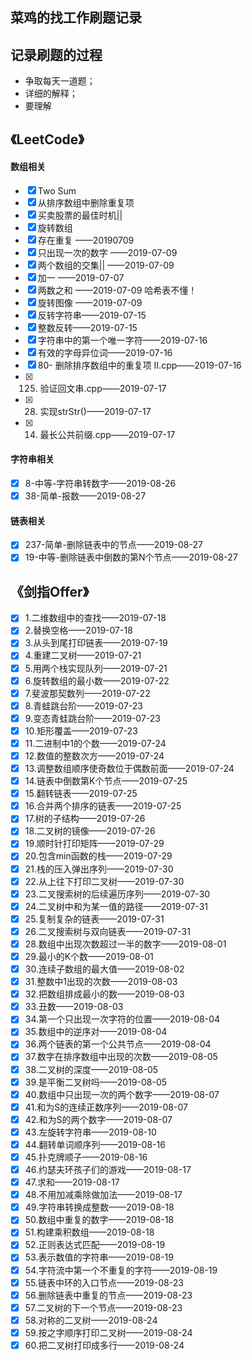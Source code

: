## 菜鸡的找工作刷题记录

## 记录刷题的过程
- 争取每天一道题；
- 详细的解释；
- 要理解

## 《LeetCode》

#### 数组相关
- [x] Two Sum
- [x] 从排序数组中删除重复项
- [x] 买卖股票的最佳时机||
- [x] 旋转数组
- [x] 存在重复 ——20190709
- [x] 只出现一次的数字 ——2019-07-09
- [x] 两个数组的交集|| ——2019-07-09
- [x] 加一  ——2019-07-07
- [x] 两数之和 ——2019-07-09
哈希表不懂！
- [x] 旋转图像 ——2019-07-09
- [x] 反转字符串——2019-07-15
- [x] 整数反转——2019-07-15
- [x] 字符串中的第一个唯一字符——2019-07-16
- [x] 有效的字母异位词——2019-07-16
- [x] 80- 删除排序数组中的重复项 II.cpp——2019-07-16
- [x] 125. 验证回文串.cpp——2019-07-17
- [x] 28. 实现strStr()——2019-07-17
- [x] 14. 最长公共前缀.cpp——2019-07-17

#### 字符串相关
- [x] 8-中等-字符串转数字——2019-08-26
- [x] 38-简单-报数——2019-08-27
#### 链表相关
- [x] 237-简单-删除链表中的节点——2019-08-27
- [x] 19-中等-删除链表中倒数的第N个节点——2019-08-27

## 《剑指Offer》
- [x] 1.二维数组中的查找——2019-07-18
- [x] 2.替换空格——2019-07-18
- [x] 3.从头到尾打印链表——2019-07-19
- [x] 4.重建二叉树——2019-07-21
- [x] 5.用两个栈实现队列——2019-07-21
- [x] 6.旋转数组的最小数——2019-07-22
- [x] 7.斐波那契数列——2019-07-22
- [x] 8.青蛙跳台阶——2019-07-23
- [x] 9.变态青蛙跳台阶——2019-07-23
- [x] 10.矩形覆盖——2019-07-23
- [x] 11.二进制中1的个数——2019-07-24
- [x] 12.数值的整数次方——2019-07-24
- [x] 13.调整数组顺序使奇数位于偶数前面——2019-07-24
- [x] 14.链表中倒数第K个节点——2019-07-25
- [x] 15.翻转链表——2019-07-25
- [x] 16.合并两个排序的链表——2019-07-25
- [x] 17.树的子结构——2019-07-26
- [x] 18.二叉树的镜像——2019-07-26 
- [x] 19.顺时针打印矩阵——2019-07-29
- [x] 20.包含min函数的栈——2019-07-29
- [x] 21.栈的压入弹出序列——2019-07-30
- [x] 22.从上往下打印二叉树——2019-07-30
- [x] 23.二叉搜索树的后续遍历序列——2019-07-30
- [x] 24.二叉树中和为某一值的路径——2019-07-31
- [x] 25.复制复杂的链表——2019-07-31
- [x] 26.二叉搜索树与双向链表——2019-07-31
- [x] 28.数组中出现次数超过一半的数字——2019-08-01
- [x] 29.最小的K个数——2019-08-01
- [x] 30.连续子数组的最大值——2019-08-02
- [x] 31.整数中1出现的次数——2019-08-03
- [x] 32.把数组排成最小的数——2019-08-03
- [x] 33.丑数——2019-08-03
- [x] 34.第一个只出现一次字符的位置——2019-08-04
- [x] 35.数组中的逆序对——2019-08-04
- [x] 36.两个链表的第一个公共节点——2019-08-04
- [x] 37.数字在排序数组中出现的次数——2019-08-05
- [x] 38.二叉树的深度——2019-08-05
- [x] 39.是平衡二叉树吗——2019-08-05
- [x] 40.数组中只出现一次的两个数字——2019-08-07
- [x] 41.和为S的连续正数序列——2019-08-07
- [x] 42.和为S的两个数字——2019-08-07
- [x] 43.左旋转字符串——2019-08-10
- [x] 44.翻转单词顺序列——2019-08-16
- [x] 45.扑克牌顺子——2019-08-16
- [x] 46.约瑟夫环孩子们的游戏——2019-08-17
- [x] 47.求和——2019-08-17
- [x] 48.不用加减乘除做加法——2019-08-17
- [x] 49.字符串转换成整数——2019-08-18
- [x] 50.数组中重复的数字——2019-08-18
- [x] 51.构建乘积数组——2019-08-18
- [x] 52.正则表达式匹配——2019-08-19
- [x] 53.表示数值的字符串——2019-08-19
- [x] 54.字符流中第一个不重复的字符——2019-08-19
- [x] 55.链表中环的入口节点——2019-08-23
- [x] 56.删除链表中重复的节点——2019-08-23
- [x] 57.二叉树的下一个节点——2019-08-23
- [x] 58.对称的二叉树——2019-08-24
- [x] 59.按之字顺序打印二叉树——2019-08-24
- [x] 60.把二叉树打印成多行——2019-08-24
